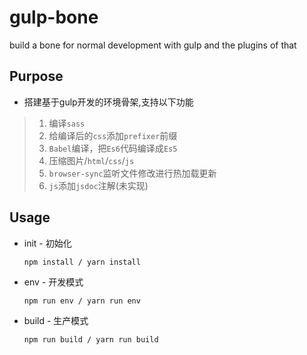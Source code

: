 # gulp-bone
build a bone for normal development with gulp and the plugins of that


## Purpose

* 搭建基于gulp开发的环境骨架,支持以下功能

> 1. 编译`sass`<br>
> 2. 给编译后的`css`添加`prefixer`前缀<br>
> 3. `Babel`编译，把`Es6`代码编译成`Es5` <br>
> 4. 压缩图片/`html`/`css`/`js` <br>
> 5. `browser-sync`监听文件修改进行热加载更新 <br>
> 6. `js`添加`jsdoc`注解(未实现)<br>


## Usage

* init - 初始化

      npm install / yarn install


* env - 开发模式

      npm run env / yarn run env

* build - 生产模式

      npm run build / yarn run build
